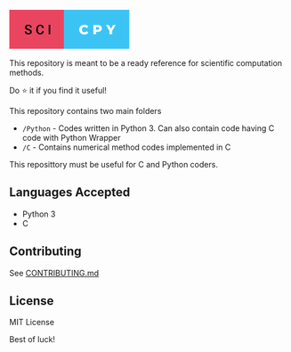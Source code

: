 ![Sci-Cpy Logo](assets/logo/sci-cpy.svg)

This repository is meant to be a ready reference for scientific computation methods.

Do ⭐ it if you find it useful!

This repository contains two main folders
* `/Python` - Codes written in Python 3. Can also contain code having C code with Python Wrapper
* `/C` - Contains numerical method codes implemented in C

This reposittory must be useful for C and Python coders.

## Languages Accepted
* Python 3
* C

## Contributing
See [CONTRIBUTING.md](./CONTRIBUTING.md)

## License
MIT License

Best of luck!